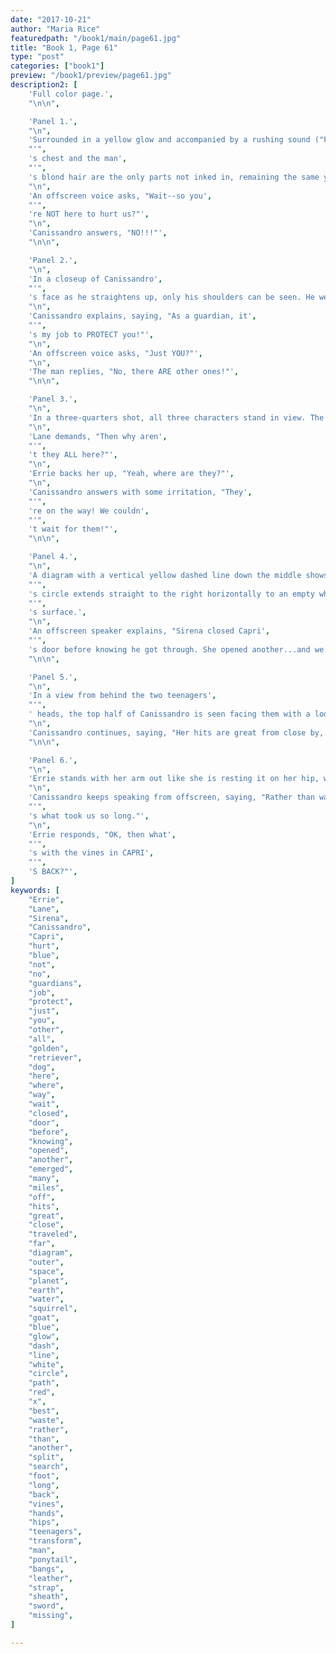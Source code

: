```yaml
---
date: "2017-10-21"
author: "Maria Rice"
featuredpath: "/book1/main/page61.jpg"
title: "Book 1, Page 61"
type: "post"
categories: ["book1"]
preview: "/book1/preview/page61.jpg"
description2: [
    'Full color page.',
    "\n\n",

    'Panel 1.',
    "\n",
    'Surrounded in a yellow glow and accompanied by a rushing sound ("FSHSHSHSHSHshshshsh"), lines radiate out from multiple points on the silhouetted figure of the golden retriever on the left and connect to various points on the silhouette of a man on the right. The man appears bending over with his hands on his knees and a dog tail is visible behind him, lining up slightly with the sheath at his side. The stone on the dog',
    "'",
    's chest and the man',
    "'",
    's blond hair are the only parts not inked in, remaining the same yellow as the glow.',
    "\n",
    'An offscreen voice asks, "Wait--so you',
    "'",
    're NOT here to hurt us?"',
    "\n",
    'Canissandro answers, "NO!!!"',
    "\n\n",

    'Panel 2.',
    "\n",
    'In a closeup of Canissandro',
    "'",
    's face as he straightens up, only his shoulders can be seen. He wears a yellow and white baseball tee and a brown leather strap rests over his right shoulder. Blonde bangs not held back by his short ponytail hang evenly on either side of his closely-trimmed, bearded face.',
    "\n",
    'Canissandro explains, saying, "As a guardian, it',
    "'",
    's my job to PROTECT you!"',
    "\n",
    'An offscreen voice asks, "Just YOU?"',
    "\n",
    'The man replies, "No, there ARE other ones!"',
    "\n\n",

    'Panel 3.',
    "\n",
    'In a three-quarters shot, all three characters stand in view. The two teenagers stand at the left side of the panel glaring angrily at Canissandro on the left, who looks down at them in a side profile showing his left hand on his hip and his fencing sword missing from its sheath. Errie stands with her arms crossed near the center of the panel and Lane is partially cut off by the left panel border as she cranes her neck forward in frustration.',
    "\n",
    'Lane demands, "Then why aren',
    "'",
    't they ALL here?"',
    "\n",
    'Errie backs her up, "Yeah, where are they?"',
    "\n",
    'Canissandro answers with some irritation, "They',
    "'",
    're on the way! We couldn',
    "'",
    't wait for them!"',
    "\n\n",

    'Panel 4.',
    "\n",
    'A diagram with a vertical yellow dashed line down the middle shows a pretty purple background from outerspace on the left side of the line and the surface of a planet on the right, which is partially covered in water. The silhouettes of a squirrel and a golden retriever appear against a white circle on the left side of the diagram. The circle is surrounded by a blue glow and two white paths proceed from it, also enveloped in the same blue glow. The top one, on which a red "X" lies, extends as a wavy line to another white circle located in the top right area of the panel, overlaying part of the land areas of the planet depicted. In that circle displays the silhouette of a goat. The bottom path from the squirrel and dog',
    "'",
    's circle extends straight to the right horizontally to an empty white circle, also overlaying part of the planet',
    "'",
    's surface.',
    "\n",
    'An offscreen speaker explains, "Sirena closed Capri',
    "'",
    's door before knowing he got through. She opened another...and we emerged MANY miles off."',
    "\n\n",

    'Panel 5.',
    "\n",
    'In a view from behind the two teenagers',
    "'",
    ' heads, the top half of Canissandro is seen facing them with a look of remorse on his face.',
    "\n",
    'Canissandro continues, saying, "Her hits are great from close by, but we travelled so far...This was the best she could do."',
    "\n\n",

    'Panel 6.',
    "\n",
    'Errie stands with her arm out like she is resting it on her hip, with only the top half of her in view. She looks at the viewer with a skeptical expression on her face.',
    "\n",
    'Canissandro keeps speaking from offscreen, saying, "Rather than waste more energy on another door, we had to split up and search on foot. That',
    "'",
    's what took us so long."',
    "\n",
    'Errie responds, "OK, then what',
    "'",
    's with the vines in CAPRI',
    "'",
    'S BACK?"',
]
keywords: [
    "Errie",
    "Lane",
    "Sirena",
    "Canissandro",
    "Capri",
    "hurt",
    "blue",
    "not",
    "no",
    "guardians",
    "job",
    "protect",
    "just",
    "you",
    "other",
    "all",
    "golden",
    "retriever",
    "dog",
    "here",
    "where",
    "way",
    "wait",
    "closed",
    "door",
    "before",
    "knowing",
    "opened",
    "another",
    "emerged",
    "many",
    "miles",
    "off",
    "hits",
    "great",
    "close",
    "traveled",
    "far",
    "diagram",
    "outer",
    "space",
    "planet",
    "earth",
    "water",
    "squirrel",
    "goat",
    "blue",
    "glow",
    "dash",
    "line",
    "white",
    "circle",
    "path",
    "red",
    "x",
    "best",
    "waste",
    "rather",
    "than",
    "another",
    "split",
    "search",
    "foot",
    "long",
    "back",
    "vines",
    "hands",
    "hips",
    "teenagers",
    "transform",
    "man",
    "ponytail",
    "bangs",
    "leather",
    "strap",
    "sheath",
    "sword",
    "missing",
]

---
```


